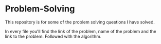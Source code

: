 # Problem-Solving
This repository is for some of the problem solving questions I have solved.

In every file you'll find the link of the problem, name of the problem and the link to the problem. Followed with the algorithm.
